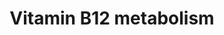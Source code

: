 ---
annotations:
- type: Pathway Ontology
  value: cobalamin metabolic pathway
- type: Disease Ontology
  value: pernicious anemia
authors:
- Mkutmon
- Egonw
- MaintBot
- Eweitz
description: Vitamin B12 is a water soluble, organic compound and essential nutrient
  involved in the everyday functioning of the nervous system and the brain.   Vitamin
  B12 is involved in the preservation and regeneration of the myelin shealth - the
  protective fatty layer that acts as an insulator in nerve axons.  Animals store
  vitamin B12 in liver and muscle and therefore eggs, milk, meat, liver are sources
  of the vitamin.  Problems in metabolism of vitamin B12 lead to "persistent" lack
  of energy to perform every day tasks.   The genes and pathways highlighted above
  describe several routes through which genes and metabolites involved in B12 metabolism
  are interconnected.  Central B12 metabolism nodes include folate metabolism and
  the synthesis of the citric acid cycle intermediates and succinyl-CoA, cyanocobalamin
  into methylcobalamin conversion, tyrosine nitration and riboflavin pathways.
last-edited: 2022-01-31
organisms:
- Bos taurus
redirect_from:
- /index.php/Pathway:WP3193
- /instance/WP3193
schema-jsonld:
- '@context': https://schema.org/
  '@id': https://wikipathways.github.io/pathways/WP3193.html
  '@type': Dataset
  creator:
    '@type': Organization
    name: WikiPathways
  description: Vitamin B12 is a water soluble, organic compound and essential nutrient
    involved in the everyday functioning of the nervous system and the brain.   Vitamin
    B12 is involved in the preservation and regeneration of the myelin shealth - the
    protective fatty layer that acts as an insulator in nerve axons.  Animals store
    vitamin B12 in liver and muscle and therefore eggs, milk, meat, liver are sources
    of the vitamin.  Problems in metabolism of vitamin B12 lead to "persistent" lack
    of energy to perform every day tasks.   The genes and pathways highlighted above
    describe several routes through which genes and metabolites involved in B12 metabolism
    are interconnected.  Central B12 metabolism nodes include folate metabolism and
    the synthesis of the citric acid cycle intermediates and succinyl-CoA, cyanocobalamin
    into methylcobalamin conversion, tyrosine nitration and riboflavin pathways.
  keywords:
  - APOB
  - HBG
  - NO3-
  - RELA
  - MTHFR
  - ' S-Adenosylmethionine'
  - VLDL-TAG
  - VLDL
  - CCL5
  - L-Methylmalonyl-CoA
  - MAT1A
  - Protein tyrosine nitration
  - 'NO'
  - 5,10-Methylene-THF
  - NFKB2
  - Thromboxane A2
  - Vitamin B12/Cobalamin
  - MCEE
  - HDL/APOA1
  - Glucose
  - Fibrinogen
  - NADH
  - ICAM1
  - Pyridoxal 5'-phosphate
  - MTR
  - VLDL/APOB
  - LDL/APOB
  - NAD
  - Fibrin
  - Cbl/IF
  - 8-OHdG
  - O2
  - TCN1
  - IFNG
  - HbA1c
  - 5-methyl-THF
  - Methylcob(III)alamin
  - D-Methylmalonyl-CoA
  - D-dimer
  - PLAT
  - SOD3
  - SERPINE1
  - MUT
  - TNF
  - DNA Oxidation
  - SAA3
  - FAD
  - MTRR
  - ' Methylmalonic acid'
  - ' Succinyl-CoA'
  - SERPINA3-7
  - vitamin D
  - Zinc
  - INS
  - oxLDL
  - HOCl
  - SAA1
  - Cystathionine
  - ABCA1
  - SOD2
  - SAA2
  - INSR
  - Prostaglandin metabolism
  - MMAB
  - HNO2
  - ' S-Adenosylhomocysteine'
  - SOD1
  - LRP2
  - GIF
  - TAG
  - Chlorine
  - Serine
  - Cbl/TC
  - HDL/SAA
  - PGE1
  - Thromboxane B2
  - Lipid peroxidation
  - H2O2
  - CCL2
  - CBR
  - Lipoprotein metabolism
  - SCARB1
  - HDL-C
  - NO2
  - Nitrotyrosine
  - Fructosamine
  - LDL
  - a-Tocopherol
  - CTH
  - F2
  - LDL-C
  - Cholesterol
  - N2O
  - PGE2
  - CBS
  - PGF2a
  - CRP
  - Methionine
  - PLG
  - Cob(I)alamin
  - HBA
  - ONOO-ONOOH
  - APOE
  - IL6
  - Cbl/HC
  - NADP+
  - APOA1
  - Creatinine
  - ALB
  - Ascorbic acid
  - NADPH
  - Riboflavin
  - SHMT2
  - SAA4
  - 8-Isoprostaglandin F2a
  - MM-CoA-H
  - Cysteine
  - LDLR
  - F2-Isoprostane
  - MPO
  - CUBN
  - HDL
  - NFKB1
  - Adenosylcobalamin
  - O3
  - TCN2
  - F7
  - Cob(II)alamin
  - Homocysteine
  - IL1B
  - THF
  license: CC0
  name: Vitamin B12 metabolism
seo: CreativeWork
title: Vitamin B12 metabolism
wpid: WP3193
---